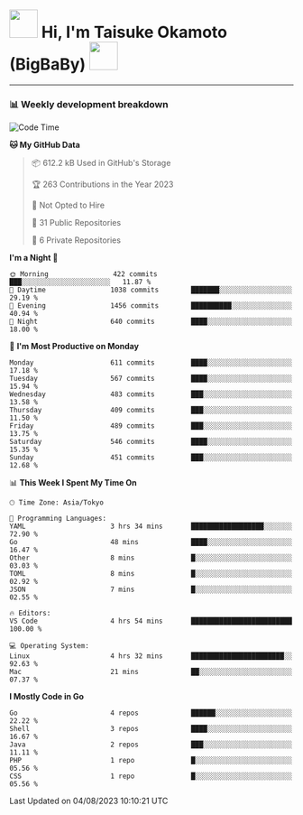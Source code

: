 <!-- Title -->
<h1>
    <img src="https://media.tenor.com/TlyRveJkgo4AAAAi/cloud-cloud-strife.gif" width="50"/> 
    Hi, I'm Taisuke Okamoto (BigBaBy) 
    <img src="https://media.tenor.com/TlyRveJkgo4AAAAi/cloud-cloud-strife.gif" width="50"/>
</h1>

---

<h3> 📊 Weekly development breakdown </h3>
<!-- waka-readme-stats -->

<!--START_SECTION:waka-->
![Code Time](http://img.shields.io/badge/Code%20Time-1%2C594%20hrs%2053%20mins-blue)

**🐱 My GitHub Data** 

> 📦 612.2 kB Used in GitHub's Storage 
 > 
> 🏆 263 Contributions in the Year 2023
 > 
> 🚫 Not Opted to Hire
 > 
> 📜 31 Public Repositories 
 > 
> 🔑 6 Private Repositories 
 > 
**I'm a Night 🦉** 

```text
🌞 Morning                422 commits         ███░░░░░░░░░░░░░░░░░░░░░░   11.87 % 
🌆 Daytime                1038 commits        ███████░░░░░░░░░░░░░░░░░░   29.19 % 
🌃 Evening                1456 commits        ██████████░░░░░░░░░░░░░░░   40.94 % 
🌙 Night                  640 commits         ████░░░░░░░░░░░░░░░░░░░░░   18.00 % 
```
📅 **I'm Most Productive on Monday** 

```text
Monday                   611 commits         ████░░░░░░░░░░░░░░░░░░░░░   17.18 % 
Tuesday                  567 commits         ████░░░░░░░░░░░░░░░░░░░░░   15.94 % 
Wednesday                483 commits         ███░░░░░░░░░░░░░░░░░░░░░░   13.58 % 
Thursday                 409 commits         ███░░░░░░░░░░░░░░░░░░░░░░   11.50 % 
Friday                   489 commits         ███░░░░░░░░░░░░░░░░░░░░░░   13.75 % 
Saturday                 546 commits         ████░░░░░░░░░░░░░░░░░░░░░   15.35 % 
Sunday                   451 commits         ███░░░░░░░░░░░░░░░░░░░░░░   12.68 % 
```


📊 **This Week I Spent My Time On** 

```text
🕑︎ Time Zone: Asia/Tokyo

💬 Programming Languages: 
YAML                     3 hrs 34 mins       ██████████████████░░░░░░░   72.90 % 
Go                       48 mins             ████░░░░░░░░░░░░░░░░░░░░░   16.47 % 
Other                    8 mins              █░░░░░░░░░░░░░░░░░░░░░░░░   03.03 % 
TOML                     8 mins              █░░░░░░░░░░░░░░░░░░░░░░░░   02.92 % 
JSON                     7 mins              █░░░░░░░░░░░░░░░░░░░░░░░░   02.55 % 

🔥 Editors: 
VS Code                  4 hrs 54 mins       █████████████████████████   100.00 % 

💻 Operating System: 
Linux                    4 hrs 32 mins       ███████████████████████░░   92.63 % 
Mac                      21 mins             ██░░░░░░░░░░░░░░░░░░░░░░░   07.37 % 
```

**I Mostly Code in Go** 

```text
Go                       4 repos             ██████░░░░░░░░░░░░░░░░░░░   22.22 % 
Shell                    3 repos             ████░░░░░░░░░░░░░░░░░░░░░   16.67 % 
Java                     2 repos             ███░░░░░░░░░░░░░░░░░░░░░░   11.11 % 
PHP                      1 repo              █░░░░░░░░░░░░░░░░░░░░░░░░   05.56 % 
CSS                      1 repo              █░░░░░░░░░░░░░░░░░░░░░░░░   05.56 % 
```




 Last Updated on 04/08/2023 10:10:21 UTC
<!--END_SECTION:waka-->
